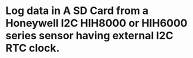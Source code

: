 # Log data in A SD Card from a Honeywell I2C HIH8000 or HIH6000 series sensor having external I2C RTC clock.
